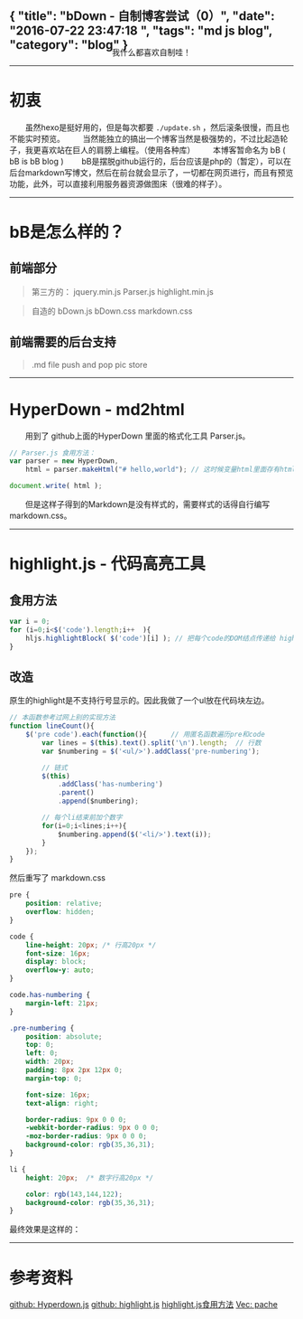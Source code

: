{
    "title": "bDown - 自制博客尝试（0）",
    "date": "2016-07-22 23:47:18 ",
    "tags": "md js blog",
    "category": "blog"
}
------

<center style="margin-top: -2em;">
我什么都喜欢自制哇！
</center>

<!--more--> 

---

# 初衷
　　虽然hexo是挺好用的，但是每次都要 `./update.sh` ，然后滚条很慢，而且也不能实时预览。 
　　当然能独立的搞出一个博客当然是极强势的，不过比起造轮子，我更喜欢站在巨人的肩膀上编程。（使用各种库）
　　本博客暂命名为 bB ( bB is bB blog )
　　bB是摆脱github运行的，后台应该是php的（暂定），可以在后台markdown写博文，然后在前台就会显示了，一切都在网页进行，而且有预览功能，此外，可以直接利用服务器资源做图床（很难的样子）。

---

# bB是怎么样的？

## 前端部分

> 第三方的：
> jquery.min.js
> Parser.js
> highlight.min.js

> 自造的
> bDown.js 
> bDown.css
> markdown.css

## 前端需要的后台支持

> .md file push and pop
> pic store

---

# HyperDown - md2html
　　用到了 github上面的HyperDown 里面的格式化工具 Parser.js。



``` js
// Parser.js 食用方法： 
var parser = new HyperDown, 
	html = parser.makeHtml("# hello,world"); // 这时候变量html里面存有html标签集

document.write( html );
```

　　但是这样子得到的Markdown是没有样式的，需要样式的话得自行编写markdown.css。

---

# highlight.js - 代码高亮工具

## 食用方法

``` js
var i = 0;
for (i=0;i<$('code').length;i++  ){
	hljs.highlightBlock( $('code')[i] ); // 把每个code的DOM结点传递给 highlightBlock函数处理
}
```


## 改造

原生的highlight是不支持行号显示的。因此我做了一个ul放在代码块左边。

``` js
// 本函数参考过网上别的实现方法
function lineCount(){
    $('pre code').each(function(){		// 用匿名函数遍历pre和code
        var lines = $(this).text().split('\n').length;  // 行数
        var $numbering = $('<ul/>').addClass('pre-numbering');

        // 链式
        $(this)
            .addClass('has-numbering')
            .parent()
            .append($numbering);

        // 每个li结束前加个数字
        for(i=0;i<lines;i++){
            $numbering.append($('<li/>').text(i));
        }
    });
}
```

然后重写了 markdown.css

``` css
pre {
    position: relative;
    overflow: hidden;
}

code {
    line-height: 20px; /* 行高20px */
    font-size: 16px;
    display: block;
    overflow-y: auto;
}

code.has-numbering {
    margin-left: 21px;
}

.pre-numbering {
    position: absolute;
    top: 0;
    left: 0;
    width: 20px;
    padding: 8px 2px 12px 0;
    margin-top: 0;

    font-size: 16px;
    text-align: right;

    border-radius: 9px 0 0 0;
    -webkit-border-radius: 9px 0 0 0;
    -moz-border-radius: 9px 0 0 0;
    background-color: rgb(35,36,31);
}

li {
    height: 20px;  /* 数字行高20px */

    color: rgb(143,144,122);
    background-color: rgb(35,36,31);
}
```

最终效果是这样的： 


---  

# 参考资料
<a href="https://github.com/SegmentFault/HyperDown.js">github: Hyperdown.js</a>
<a href="https://github.com/isagalaev/highlight.js">github: highlight.js</a>
<a href="https://highlightjs.org/">highlight.js食用方法</a>
<a href="http://vec.moe/pache/">Vec: pache</a>

